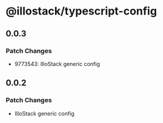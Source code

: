 # @illostack/typescript-config

## 0.0.3

### Patch Changes

- 9773543: IlloStack generic config

## 0.0.2

### Patch Changes

- IlloStack generic config

